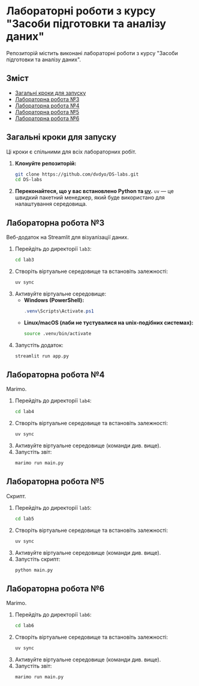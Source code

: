 # Лабораторні роботи з курсу "Засоби підготовки та аналізу даних"

Репозиторій містить виконані лабораторні роботи з курсу "Засоби підготовки та аналізу даних".

## Зміст

- [Загальні кроки для запуску](#загальні-кроки-для-запуску)
- [Лабораторна робота №3](#лабораторна-робота-3)
- [Лабораторна робота №4](#лабораторна-робота-4)
- [Лабораторна робота №5](#лабораторна-робота-5)
- [Лабораторна робота №6](#лабораторна-робота-6)

## Загальні кроки для запуску

Ці кроки є спільними для всіх лабораторних робіт.

1.  **Клонуйте репозиторій:**
    ```bash
    git clone https://github.com/dvdyo/DS-labs.git
    cd DS-labs
    ```

2.  **Переконайтеся, що у вас встановлено Python та [uv](https://github.com/astral-sh/uv).** `uv` — це швидкий пакетний менеджер, який буде використано для налаштування середовища.

## Лабораторна робота №3

Веб-додаток на Streamlit для візуалізації даних.

1.  Перейдіть до директорії `lab3`:
    ```bash
    cd lab3
    ```
2.  Створіть віртуальне середовище та встановіть залежності:
    ```bash
    uv sync
    ```
3.  Активуйте віртуальне середовище:
    -   **Windows (PowerShell):**
        ```powershell
        .venv\Scripts\Activate.ps1
        ```
    -   **Linux/macOS (лаби не тустувалися на unix-подібних системах):**
        ```bash
        source .venv/bin/activate
        ```
4.  Запустіть додаток:
    ```bash
    streamlit run app.py
    ```

## Лабораторна робота №4

Marimo.

1.  Перейдіть до директорії `lab4`:
    ```bash
    cd lab4
    ```
2.  Створіть віртуальне середовище та встановіть залежності:
    ```bash
    uv sync
    ```
3.  Активуйте віртуальне середовище (команди див. вище).
4.  Запустіть звіт:
    ```bash
    marimo run main.py
    ```

## Лабораторна робота №5

Скрипт.

1.  Перейдіть до директорії `lab5`:
    ```bash
    cd lab5
    ```
2.  Створіть віртуальне середовище та встановіть залежності:
    ```bash
    uv sync
    ```
3.  Активуйте віртуальне середовище (команди див. вище).
4.  Запустіть скрипт:
    ```bash
    python main.py
    ```

## Лабораторна робота №6

Marimo.

1.  Перейдіть до директорії `lab6`:
    ```bash
    cd lab6
    ```
2.  Створіть віртуальне середовище та встановіть залежності:
    ```bash
    uv sync
    ```
3.  Активуйте віртуальне середовище (команди див. вище).
4.  Запустіть звіт:
    ```bash
    marimo run main.py
    ```
